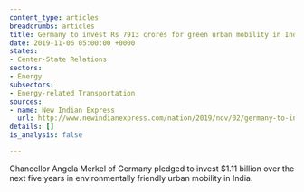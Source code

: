 ```yaml
---
content_type: articles
breadcrumbs: articles
title: Germany to invest Rs 7913 crores for green urban mobility in India.
date: 2019-11-06 05:00:00 +0000
states:
- Center-State Relations
sectors:
- Energy
subsectors:
- Energy-related Transportation
sources:
- name: New Indian Express
  url: http://www.newindianexpress.com/nation/2019/nov/02/germany-to-invest-rs-7913-crores-for-green-urban-mobility-in-india-2056137.html
details: []
is_analysis: false

---
```

Chancellor Angela Merkel of Germany pledged to invest $1.11 billion over the next five years in environmentally friendly urban mobility in India.